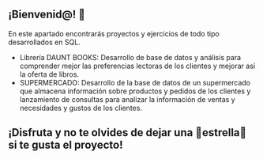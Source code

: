 ## ¡Bienvenid@! 👋

En este apartado encontrarás proyectos y ejercicios de todo tipo desarrollados en SQL.

- Librería DAUNT BOOKS: Desarrollo de base de datos y análisis para comprender mejor las preferencias lectoras de los clientes y mejorar así la oferta de libros.
- SUPERMERCADO: Desarrollo de la base de datos de un supermercado que almacena información sobre productos y pedidos de los clientes y lanzamiento de consultas para analizar la información de ventas y necesidades y gustos de los clientes.

## ¡Disfruta y no te olvides de dejar una 🌟estrella🌟 si te gusta el proyecto!

